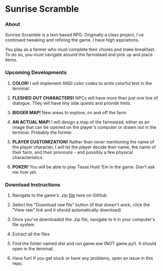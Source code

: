 # Sunrise Scramble

### About
Sunrise Scramble is a text-based RPG. Originally a class project, I've continued tweaking and refining the game. I have high aspirations.

You play as a farmer who must complete their chores and make breakfast. To do so, you must navigate around the farmstead and pick up and place items.

### Upcoming Developments
1. **COLOR!** I will implement ANSI color codes to write colorful text in the terminal.

3. **FLESHED OUT CHARACTERS!** NPCs will have more than just one line of dialogue. They will have tiny side quests and provide hints.

4. **BIGGER MAP!** New areas to explore, on and off the farm.

5. **AN ACTUAL MAP!** I will design a map of the farmstead, either as an image that can be opened on the player's computer or drawn out in the terminal. Probably the former.

6. **PLAYER CUSTOMIZATION!** Rather than never mentioning the name of the player character, I will let the player decide their name, the name of their farm, and their pronouns - and possibly a few physical characteristics.

7. **POKER!** You will be able to play Texas Hold 'Em in the game. Don't ask me how yet.

### Download Instructions
1. Navigate to the game's .zip [file](SunriseScramble.zip) here on GitHub

2. Select the "Download raw file" button (if that doesn't work, click the "View raw" link and it should automatically download)

3. Once you've downloaded the .zip file, navigate to it in your computer's file system

4. Extract all the files

5. Find the folder named dist and run game.exe (NOT game.py!). It should open in the terminal.

6. Have fun! If you get stuck or have any problems, open an issue in this repo.



